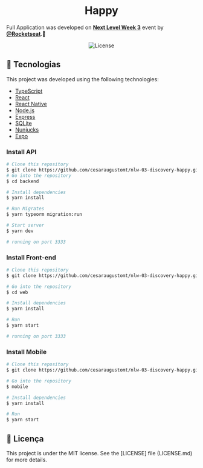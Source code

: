 <h1 align="center">
Happy 
    <!-- <img alt="Happy" title="Happy" src=".github/logo.svg" /> -->
    
</h1>

Full Application was developed on **[Next Level Week 3](https://nextlevelweek.com/)** event by **[@Rocketseat](https://github.com/Rocketseat)**.💜

<p align="center">
  <img  src="https://img.shields.io/static/v1?label=license&message=MIT&color=8257E6&labelColor=121214" alt="License"> 
</p>

## 🚀 Tecnologias

This project was developed using the following technologies:

- [TypeScript](https://www.typescriptlang.org/)
- [React](https://pt-br.reactjs.org/)
- [React Native](https://reactnative.dev/)
- [Node.js](https://nodejs.org/en/)
- [Express](https://expressjs.com/pt-br/)
- [SQLite](https://www.sqlite.org/index.html)
- [Nunjucks](https://mozilla.github.io/nunjucks/)
- [Expo](https://expo.io/)

### Install API

```bash
# Clone this repository
$ git clone https://github.com/cesaraugustomt/nlw-03-discovery-happy.git
# Go into the repository
$ cd backend

# Install dependencies
$ yarn install

# Run Migrates
$ yarn typeorm migration:run

# Start server
$ yarn dev

# running on port 3333
```

### Install Front-end

```bash
# Clone this repository
$ git clone https://github.com/cesaraugustomt/nlw-03-discovery-happy.git

# Go into the repository
$ cd web

# Install dependencies
$ yarn install

# Run
$ yarn start

# running on port 3333

```

### Install Mobile

```bash
# Clone this repository
$ git clone https://github.com/cesaraugustomt/nlw-03-discovery-happy.git

# Go into the repository
$ mobile

# Install dependencies
$ yarn install

# Run
$ yarn start
```

## 📝 Licença

This project is under the MIT license. See the [LICENSE] file (LICENSE.md) for more details.
